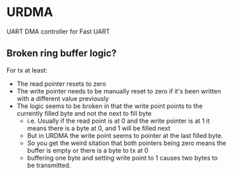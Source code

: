 # URDMA

UART DMA controller for Fast UART


## Broken ring buffer logic?

For tx at least:

- The read pointer resets to zero
- The write pointer needs to be manually reset to zero if it's been written with a different value previously
- The logic seems to be broken in that the write point points to the currently filled byte and not the next to fill byte
   - i.e. Usually if the read point is at 0 and the write pointer is at 1 it means there is a byte at 0, and 1 will be filled next
   - But in URDMA the write point seems to pointer at the last filled byte.
   - So you get the weird sitation that both pointers being zero means the buffer is empty or there is a byte to tx at 0
   - buffering one byte and setting write point to 1 causes two bytes to be transmitted.
